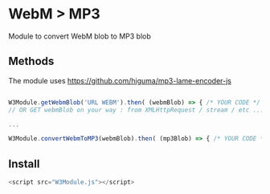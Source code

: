 # WebM > MP3

Module to convert WebM blob to MP3 blob

## Methods

The module uses https://github.com/higuma/mp3-lame-encoder-js

```javascript

W3Module.getWebmBlob('URL WEBM').then( (webmBlob) => { /* YOUR CODE */ } );
// OR GET webmBlob on your way : from XMLHttpRequest / stream / etc ...

...

W3Module.convertWebmToMP3(webmBlob).then( (mp3Blob) => { /* YOUR CODE */ } );


```

## Install

```javascript
<script src="W3Module.js"></script>
```
